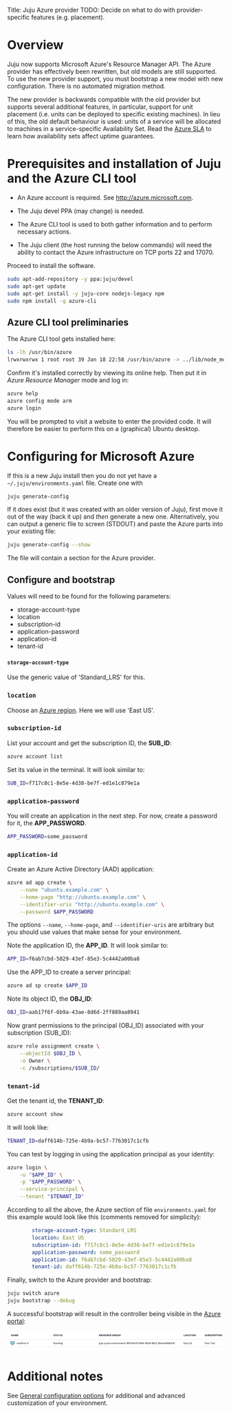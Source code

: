 Title: Juju Azure provider
TODO: Decide on what to do with provider-specific features (e.g. placement).


# Overview

Juju now supports Microsoft Azure's Resource Manager API. The Azure provider
has effectively been rewritten, but old models are still supported. To use the
new provider support, you must bootstrap a new model with new configuration.
There is no automated migration method.

The new provider is backwards compatible with the old provider but supports
several additional features, in particular, support for unit placement (i.e.
units can be deployed to specific existing machines). In lieu of this, the old
default behaviour is used: units of a service will be allocated to machines in
a service-specific Availability Set. Read the
[Azure SLA](https://azure.microsoft.com/en-gb/support/legal/sla/) to
learn how availability sets affect uptime guarantees.


# Prerequisites and installation of Juju and the Azure CLI tool

 - An Azure account is required. See http://azure.microsoft.com.

 - The Juju devel PPA (may change) is needed.

 - The Azure CLI tool is used to both gather information and to perform
   necessary actions.

 - The Juju client (the host running the below commands) will need the ability
   to contact the Azure infrastructure on TCP ports 22 and 17070.

Proceed to install the software.

```bash
sudo apt-add-repository -y ppa:juju/devel
sudo apt-get update
sudo apt-get install -y juju-core nodejs-legacy npm
sudo npm install -g azure-cli
```

## Azure CLI tool preliminaries

The Azure CLI tool gets installed here:

```bash
ls -lh /usr/bin/azure
lrwxrwxrwx 1 root root 39 Jan 18 22:58 /usr/bin/azure -> ../lib/node_modules/azure-cli/bin/azure
```

Confirm it's installed correctly by viewing its online help. Then put it in
*Azure Resource Manager* mode and log in:

```bash
azure help
azure config mode arm
azure login
```

You will be prompted to visit a website to enter the provided code. It will
therefore be easier to perform this on a (graphical) Ubuntu desktop.


# Configuring for Microsoft Azure

If this is a new Juju install then you do not yet have a
`~/.juju/environments.yaml` file. Create one with

```bash
juju generate-config
```

If it does exist (but it was created with an older version of Juju), first move
it out of the way (back it up) and *then* generate a new one. Alternatively,
you can output a generic file to screen (STDOUT) and paste the Azure parts into
your existing file:

```bash
juju generate-config --show
```

The file will contain a section for the Azure provider.


## Configure and bootstrap

Values will need to be found for the following parameters:

 - storage-account-type
 - location
 - subscription-id
 - application-password
 - application-id
 - tenant-id

#### `storage-account-type`

Use the generic value of 'Standard_LRS' for this.

### `location`

Choose an [Azure region](https://azure.microsoft.com/en-us/regions/). Here we will use
'East US'.

### `subscription-id`

List your account and get the subscription ID, the **SUB_ID**:

```bash
azure account list
```

Set its value in the terminal. It will look similar to:

```bash
SUB_ID=f717c8c1-8e5e-4d38-be7f-ed1e1c879e1a
```

### `application-password`

You will create an application in the next step. For now, create a password for
it, the **APP_PASSWORD**.

```bash
APP_PASSWORD=some_password
```

### `application-id`

Create an Azure Active Directory (AAD) application:

```bash
azure ad app create \
	--name "ubuntu.example.com" \
	--home-page "http://ubuntu.example.com" \
	--identifier-uris "http://ubuntu.example.com" \
	--password $APP_PASSWORD
```

The options `--name`, `--home-page`, and `--identifier-uris` are arbitrary but
you should use values that make sense for your environment.

Note the application ID, the **APP_ID**. It will look similar to:

```bash
APP_ID=f6ab7cbd-5029-43ef-85e3-5c4442a00ba8
```

Use the APP_ID to create a server principal:

```bash
azure ad sp create $APP_ID
```

Note its object ID, the **OBJ_ID**:

```bash
OBJ_ID=aab17f6f-6b9a-43ae-8d6d-2ff889aa8941
```

Now grant permissions to the principal (OBJ_ID) associated with your
subscription (SUB_ID):

```bash
azure role assignment create \
	--objectId $OBJ_ID \
	-o Owner \
	-c /subscriptions/$SUB_ID/
```

### `tenant-id`

Get the tenant id, the **TENANT_ID**:

```bash
azure account show
```

It will look like:

```bash
TENANT_ID=daff614b-725e-4b9a-bc57-7763017c1cfb
```

You can test by logging in using the application principal as your identity:

```bash
azure login \
	-u "$APP_ID" \
	-p "$APP_PASSWORD" \
	--service-principal \
	--tenant "$TENANT_ID"
```

According to all the above, the Azure section of file `environments.yaml` for
this example would look like this (comments removed for simplicity):

```yaml
        storage-account-type: Standard_LRS
        location: East US
        subscription-id: f717c8c1-8e5e-4d38-be7f-ed1e1c879e1a
        application-password: some_password
        application-id: f6ab7cbd-5029-43ef-85e3-5c4442a00ba8
        tenant-id: daff614b-725e-4b9a-bc57-7763017c1cfb
```

Finally, switch to the Azure provider and bootstrap:

```bash
juju switch azure
juju bootstrap --debug
```

A successful bootstrap will result in the controller being visible in the
[Azure portal](http://portal.azure.com):

![bootstrap machine 0 in Azure portal](media/azure_portal-machine_0.png)


# Additional notes

See [General configuration options](https://jujucharms.com/docs/stable/config-general)
for additional and advanced customization of your environment.
